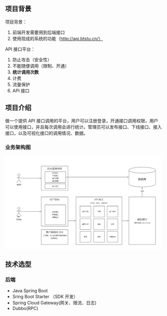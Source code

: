 ## 项目背景

项目背景：

1. 前端开发需要用到后端接口
2. 使用现成的系统的功能（http://api.btstu.cn/）

API 接口平台：

1. 防止攻击（安全性）
2. 不能随便调用（限制、开通）
3. **统计调用次数**
4. 计费
5. 流量保护
6. API 接口

## 项目介绍

做一个提供 API 接口调用的平台，用户可以注册登录，开通接口调用权限，用户可以使用接口，并且每次调用会进行统计。管理员可以发布接口、下线接口、接入接口，以及可视化接口的调用情况、数据。

### 业务架构图

![业务架构](.\img\41ccda886725f220b04c499b07f0ba0.png)



## 技术选型

### 后端

- Java Spring Boot
- Sring Boot Starter （SDK 开发）
- Spring Cloud Gateway(网关、限流、日志)
- Dubbo(RPC)
